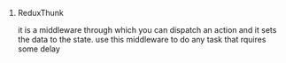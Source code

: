 1. ReduxThunk

    it is a middleware through which you can dispatch an action and it sets the data to the state.
    use this middleware to do any task that rquires some delay